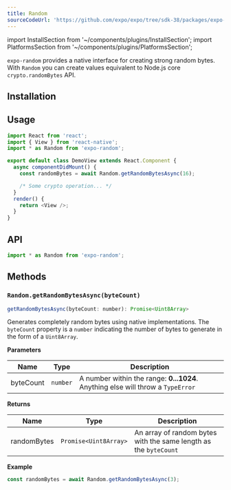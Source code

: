 ```yaml
---
title: Random
sourceCodeUrl: 'https://github.com/expo/expo/tree/sdk-38/packages/expo-random'
---
```


import InstallSection from '~/components/plugins/InstallSection';
import PlatformsSection from '~/components/plugins/PlatformsSection';

`expo-random` provides a native interface for creating strong random bytes. With `Random` you can create values equivalent to Node.js core `crypto.randomBytes` API.

<PlatformsSection android emulator ios simulator web />

## Installation

<InstallSection packageName="expo-random" />

## Usage

```javascript
import React from 'react';
import { View } from 'react-native';
import * as Random from 'expo-random';

export default class DemoView extends React.Component {
  async componentDidMount() {
    const randomBytes = await Random.getRandomBytesAsync(16);

    /* Some crypto operation... */
  }
  render() {
    return <View />;
  }
}
```

## API

```js
import * as Random from 'expo-random';
```

## Methods

### `Random.getRandomBytesAsync(byteCount)`

```js
getRandomBytesAsync(byteCount: number): Promise<Uint8Array>
```

Generates completely random bytes using native implementations. The `byteCount` property is a `number` indicating the number of bytes to generate in the form of a `Uint8Array`.

**Parameters**

| Name      | Type     | Description                                                                     |
| --------- | -------- | ------------------------------------------------------------------------------- |
| byteCount | `number` | A number within the range: **0...1024**. Anything else will throw a `TypeError` |

**Returns**

| Name        | Type                  | Description                                                      |
| ----------- | --------------------- | ---------------------------------------------------------------- |
| randomBytes | `Promise<Uint8Array>` | An array of random bytes with the same length as the `byteCount` |

**Example**

```js
const randomBytes = await Random.getRandomBytesAsync(3);
```
